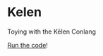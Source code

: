 # Kelen
Toying with the Kēlen Conlang

[Run the code](https://rawcdn.githack.com/MarianAldenhoevel/Kelen/e4215c5/index.html)!
